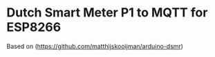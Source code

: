 Dutch Smart Meter P1 to MQTT for ESP8266
===================================
Based on (https://github.com/matthijskooijman/arduino-dsmr)